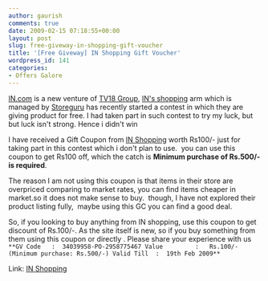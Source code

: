 ```yaml
---
author: gaurish
comments: true
date: 2009-02-15 07:18:55+00:00
layout: post
slug: free-giveway-in-shopping-gift-voucher
title: '[Free Giveway] IN Shopping Gift Voucher'
wordpress_id: 141
categories:
- Offers Galore
---
```


[IN.com](http://www.in.com) is a new venture of [TV18 Group](http://www.network18online.com/), [IN's shopping](http://www.shop.in.com) arm which is managed by [Storeguru](http://www.storeguru.com/) has recently started a contest in which they are giving product for free. I had taken part in such contest to try my luck, but but luck isn't strong. Hence i didn't win

I have received a Gift Coupon from [IN Shopping](http://shop.in.com/) worth Rs100/- just for taking part in this contest which i don't plan to use.  you can use this coupon to get Rs100 off, which the catch is **Minimum purchase of Rs.500/- is required**.

The reason I am not using this coupon is that items in their store are overpriced comparing to market rates, you can find items cheaper in market.so it does not make sense to buy.  though, I have not explored their product listing fully,  maybe using this GC you can find a good deal.

So, if you looking to buy anything from IN shopping, use this coupon to get discount of Rs.100/-. As the site itself is new, so if you buy something from them using this coupon or directly . Please share your experience with us
`
**GV Code  	:  34039958-PO-2958775467
Value	      :   Rs.100/- (Minimum purchase: Rs.500/-)
Valid Till  :  19th Feb 2009**`

Link: [IN Shopping](http://shop.in.com/)
